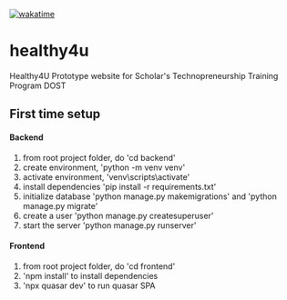 [![wakatime](https://wakatime.com/badge/user/4b23a1cb-b0f4-4779-9d31-ae93ddb17d3e/project/a23dc2ca-83b4-40e2-a410-352519a932b3.svg)](https://wakatime.com/badge/user/4b23a1cb-b0f4-4779-9d31-ae93ddb17d3e/project/a23dc2ca-83b4-40e2-a410-352519a932b3)
# healthy4u
Healthy4U Prototype website for Scholar's Technopreneurship Training Program DOST

## First time setup

#### Backend
1. from root project folder, do 'cd backend'
2. create environment, 'python -m venv venv'
3. activate environment, 'venv\scripts\activate'
4. install dependencies 'pip install -r requirements.txt'
5. initialize database 'python manage.py makemigrations' and 'python manage.py migrate'
6. create a user 'python manage.py createsuperuser'
7. start the server 'python manage.py runserver'

#### Frontend
1. from root project folder, do 'cd frontend'
2. 'npm install' to install dependencies
3. 'npx quasar dev' to run quasar SPA
